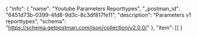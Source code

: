 {
  "info": {
    "name": "Youtube Parameters Reporttypes",
    "_postman_id": "6451d73b-0399-4fd8-9d3c-8c3df817fe11",
    "description": "Parameters v1 reporttypes",
    "schema": "https://schema.getpostman.com/json/collection/v2.0.0/"
  },
  "item": []
}